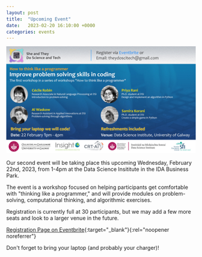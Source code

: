 ```yaml
---
layout: post
title:  "Upcoming Event"
date:   2023-02-20 16:10:00 +0000
categories: events
---
```

![flyer](/assets/IMG_3963.jpg)

Our second event will be taking place this upcoming Wednesday, February 22nd, 2023, from 1-4pm at the Data Science Insititute in the IDA Business Park.

The event is a workshop focused on helping participants get comfortable with "thinking like a programmer," and will provide modules on problem-solving, computational thinking, and algorithmic exercises.

Registration is currently full at 30 participants, but we may add a few more seats and look to a larger venue in the future.

[Registration Page on Eventbrite](https://www.eventbrite.ie/e/improve-problem-solving-skills-in-coding-tickets-547822520907){:target="_blank"}{:rel="noopener noreferrer"}

Don't forget to bring your laptop (and probably your charger)!